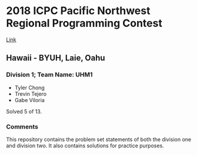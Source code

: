 # 2018 ICPC Pacific Northwest Regional Programming Contest

[Link](http://www.acmicpc-pacnw.org/results.htm)

## Hawaii - BYUH, Laie, Oahu

### Division 1; Team Name: UHM1

- Tyler Chong
- Trevin Tejero
- Gabe Viloria

Solved 5 of 13.

### Comments

This repository contains the problem set statements of both the division one and division two. It also contains solutions for practice purposes.

